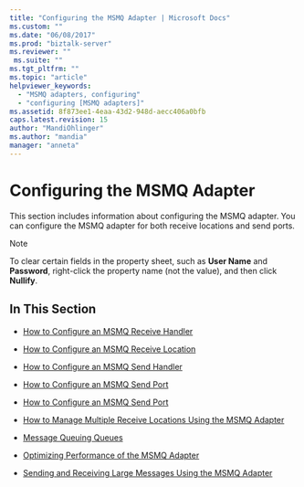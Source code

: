 ```yaml
---
title: "Configuring the MSMQ Adapter | Microsoft Docs"
ms.custom: ""
ms.date: "06/08/2017"
ms.prod: "biztalk-server"
ms.reviewer: ""
 ms.suite: ""
ms.tgt_pltfrm: ""
ms.topic: "article"
helpviewer_keywords: 
  - "MSMQ adapters, configuring"
  - "configuring [MSMQ adapters]"
ms.assetid: 8f873ee1-4eaa-43d2-948d-aecc406a0bfb
caps.latest.revision: 15
author: "MandiOhlinger"
ms.author: "mandia"
manager: "anneta"
---
```

# Configuring the MSMQ Adapter
This section includes information about configuring the MSMQ adapter. You can configure the MSMQ adapter for both receive locations and send ports.  
  
> [!NOTE]
>  To clear certain fields in the property sheet, such as **User Name** and **Password**, right-click the property name (not the value), and then click **Nullify**.  
  
## In This Section  
  
-   [How to Configure an MSMQ Receive Handler](../core/how-to-configure-an-msmq-receive-handler.md)  
  
-   [How to Configure an MSMQ Receive Location](../core/how-to-configure-an-msmq-receive-location.md)  
  
-   [How to Configure an MSMQ Send Handler](../core/how-to-configure-an-msmq-send-handler.md)  
  
-   [How to Configure an MSMQ Send Port](../core/how-to-configure-an-msmq-send-port.md)  
  
-   [How to Configure an MSMQ Send Port](../core/how-to-configure-an-msmq-send-port.md)  
  
-   [How to Manage Multiple Receive Locations Using the MSMQ Adapter](../core/how-to-manage-multiple-receive-locations-using-the-msmq-adapter.md)  
  
-   [Message Queuing Queues](../core/message-queuing-queues.md)  
  
-   [Optimizing Performance of the MSMQ Adapter](../core/optimizing-performance-of-the-msmq-adapter.md)  
  
-   [Sending and Receiving Large Messages Using the MSMQ Adapter](../core/sending-and-receiving-large-messages-using-the-msmq-adapter.md)